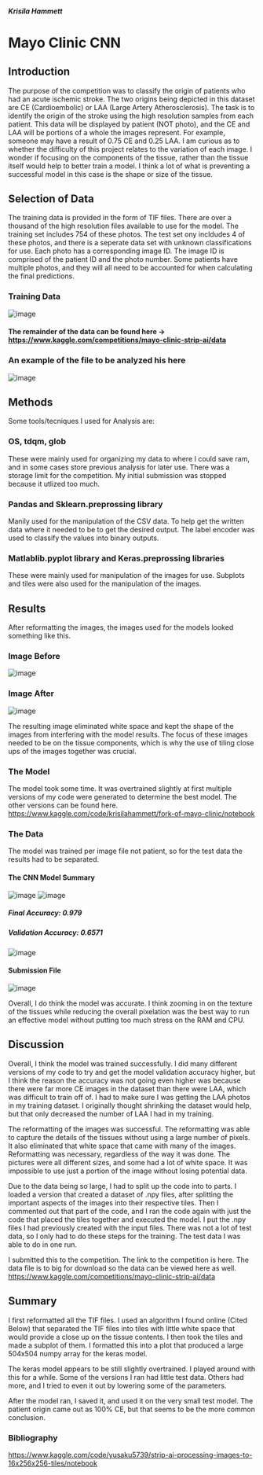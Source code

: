 ##### Krisila Hammett
# Mayo Clinic CNN 

## Introduction
The purpose of the competition was to classify the origin of patients who had an acute ischemic stroke. 
The two origins being depicted in this dataset are CE (Cardioembolic) or LAA (Large Artery Atherosclerosis). 
The task is to identify the origin of the stroke using the high resolution samples from each patient. 
This data will be displayed by patient (NOT photo), and the CE and LAA will be portions of a whole the images represent. 
For example, someone may have a result of 0.75 CE and 0.25 LAA. 
I am curious as to whether the difficulty of this project relates to the variation of each image. 
I wonder if focusing on the components of the tissue, rather than the tissue itself would help to better train a model. 
I think a lot of what is preventing a successful model in this case is the shape or size of the tissue. 

## Selection of Data 
The training data is provided in the form of TIF files. 
There are over a thousand of the high resolution files available to use for the model. 
The training set includes 754 of these photos. 
The test set ony incldudes 4 of these photos, and there is a seperate data set with unknown classifications for use. 
Each photo has a corresponding image ID. The image ID is comprised of the patient ID and the photo number. Some patients have multiple photos, and they will all need to be accounted for when calculating the final predictions. 
### Training Data 
![image](https://user-images.githubusercontent.com/84781380/184836452-11335068-e578-4d2d-800f-6c5028f50430.png)
#### The remainder of the data can be found here -> https://www.kaggle.com/competitions/mayo-clinic-strip-ai/data
### An example of the file to be analyzed his here
![image](https://user-images.githubusercontent.com/84781380/184843399-d7fb43e7-22d5-4ab3-9a64-3c1661b1010c.png)
## Methods 
Some tools/tecniques I used for Analysis are: 
### OS, tdqm, glob
These were mainly used for organizing my data to where I could save ram, and in some cases store previous analysis for later use. 
There was a storage limit for the competition. My initial submission was stopped because it utlized too much. 
### Pandas and Sklearn.preprossing library 
Manily used for the manipulation of the CSV data. To help get the written data where it needed to be to get the desired output. 
The label encoder was used to classify the values into binary outputs. 
### Matlablib.pyplot library and Keras.preprossing libraries
These were mainly used for manipulation of the images for use.
Subplots and tiles were also used for the manipulation of the images. 
## Results
After reformatting the images, the images used for the models looked something like this. 
### Image Before 
![image](https://user-images.githubusercontent.com/84781380/184847161-63908e07-5e1c-4b28-9f71-cb32771eb94a.png)
### Image After 
![image](https://user-images.githubusercontent.com/84781380/184847240-2b736c45-6b42-4714-bcec-d781d04e443f.png)

The resulting image eliminated white space and kept the shape of the images from interfering with the model results. 
The focus of these images needed to be on the tissue components, which is why the use of tiling close ups of the images together was crucial. 
### The Model 
The model took some time. It was overtrained slightly at first multiple versions of my code were generated to determine the best model. The other versions can be found here. 
https://www.kaggle.com/code/krisilahammett/fork-of-mayo-clinic/notebook
### The Data 
The model was trained per image file not patient, so for the test data the results had to be separated.
#### The CNN Model Summary 
![image](https://user-images.githubusercontent.com/84781380/184852089-0a906935-297d-4fa6-96c7-fe1a69202266.png)
![image](https://user-images.githubusercontent.com/84781380/184853311-ce236248-7348-4576-9fa4-7f975cb50493.png)

##### Final Accuracy: 0.979
##### Validation Accuracy: 0.6571
![image](https://user-images.githubusercontent.com/84781380/184852402-acd83e0b-b39c-4565-b4b3-1d24f5cd1c2c.png)
#### Submission File 
![image](https://user-images.githubusercontent.com/84781380/184852536-5d2c07a0-374c-4dd5-86e0-161be31ed709.png)

Overall, I do think the model was accurate. I think zooming in on the texture of the tissues while reducing the overall pixelation was the best way to run an effective model without putting too much stress on the RAM and CPU. 
## Discussion
Overall, I think the model was trained successfully. I did many different versions of my code to try and get the model validation accuracy higher, but I think the reason the accuracy was not going even higher was because there were far more CE images in the dataset than there were LAA, which was difficult to train off of. I had to make sure I was getting the LAA photos in my training dataset. I originally thought shrinking the dataset would help, but that only decreased the number of LAA I had in my training. 

The reformatting of the images was successful. The reformatting was able to capture the details of the tissues without using a large number of pixels. It also eliminated that white space that came with many of the images. Reformatting was necessary, regardless of the way it was done. The pictures were all different sizes, and some had a lot of white space. It was impossible to use just a portion of the image without losing potential data. 

Due to the data being so large, I had to split up the code into to parts. I loaded a version that created a dataset of .npy files, after splitting the important aspects of the images into their respective tiles. Then I commented out that part of the code, and I ran the code again with just the code that placed the tiles together and executed the model. I put the .npy files I had previously created with the input files. There was not a lot of test data, so I only had to do these steps for the training. The test data I was able to do in one run. 

I submitted this to the competition. 
The link to the competition is here. The data file is to big for download so the data can be viewed here as well.
https://www.kaggle.com/competitions/mayo-clinic-strip-ai/data

## Summary

I first reformatted all the TIF files. I used an algorithm I found online (Cited Below) that separated the TIF files into tiles with little white space that would provide a close up on the tissue contents. I then took the tiles and made a subplot of them. I formatted this into a plot that produced a large 504x504 numpy array for the keras model. 

The keras model appears to be still slightly overtrained. I played around with this for a while. Some of the versions I ran had little test data. Others had more, and I tried to even it out by lowering some of the parameters. 

After the model ran, I saved it, and used it on the very small test model. The patient origin came out as 100% CE, but that seems to be the more common conclusion.


### Bibliography 

https://www.kaggle.com/code/yusaku5739/strip-ai-processing-images-to-16x256x256-tiles/notebook

